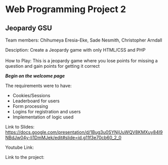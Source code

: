 # Web Programming Project 2

<h2> Jeopardy GSU </h2>
<p>Team members: Chihumeya Eresia-Eke, Sade Nesmith, Christopher Arndall</p>

Desciption: Create a Jeopardy game with only HTML/CSS and PHP 
<br>
<br>
How to Play: This is a jeopardy game where you lose points for missing a question and gain points for getting it correct

<b>*Begin on the welcome page*</b>


The requirements were to have: 
- Cookies/Sessions
- Leaderboard for users
- Form processing
- Logins for registration and users
- Implementation of logic used


Link to Slides: https://docs.google.com/presentation/d/1Bug3u0SYNjUuWQV8KMXuy84I9NBdJw04y-li1DmMJek/edit#slide=id.g11f3e70cb60_2_0 
  
Youtube Link: 
  
Link to the project: 
